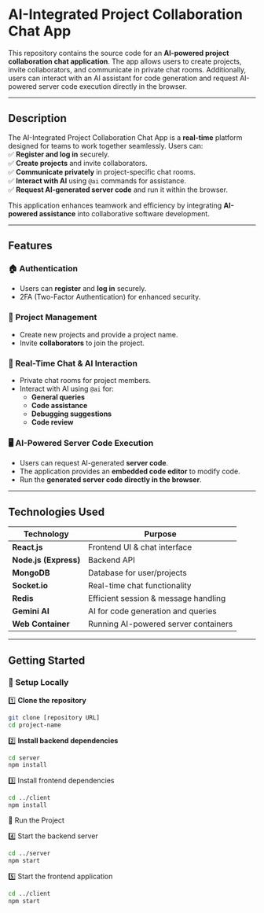 # AI-Integrated Project Collaboration Chat App  

This repository contains the source code for an **AI-powered project collaboration chat application**. The app allows users to create projects, invite collaborators, and communicate in private chat rooms. Additionally, users can interact with an AI assistant for code generation and request AI-powered server code execution directly in the browser.  

---

## Description  

The AI-Integrated Project Collaboration Chat App is a **real-time** platform designed for teams to work together seamlessly. Users can:  
✅ **Register and log in** securely.  
✅ **Create projects** and invite collaborators.  
✅ **Communicate privately** in project-specific chat rooms.  
✅ **Interact with AI** using `@ai` commands for assistance.  
✅ **Request AI-generated server code** and run it within the browser.  

This application enhances teamwork and efficiency by integrating **AI-powered assistance** into collaborative software development.  

---

## Features  

### 🏠 Authentication  
- Users can **register** and **log in** securely.  
- 2FA (Two-Factor Authentication) for enhanced security.  
 

### 📂 Project Management  
- Create new projects and provide a project name.  
- Invite **collaborators** to join the project.  
 

### 💬 Real-Time Chat & AI Interaction  
- Private chat rooms for project members.  
- Interact with AI using `@ai` for:  
  - **General queries**  
  - **Code assistance**  
  - **Debugging suggestions**  
  - **Code review**  
 
 
### 🖥 AI-Powered Server Code Execution  
- Users can request AI-generated **server code**.  
- The application provides an **embedded code editor** to modify code.  
- Run the **generated server code directly in the browser**.  
 

---

## Technologies Used  

| Technology    | Purpose |
|--------------|---------|
| **React.js** | Frontend UI & chat interface |
| **Node.js (Express)** | Backend API |
| **MongoDB** | Database for user/projects |
| **Socket.io** | Real-time chat functionality |
| **Redis** | Efficient session & message handling |
| **Gemini AI** | AI for code generation and queries |
| **Web Container** | Running AI-powered server containers |

---

## Getting Started  

### 🔹 Setup Locally  

1️⃣ **Clone the repository**  
```sh
git clone [repository URL]
cd project-name
```
2️⃣ **Install backend dependencies** 
```sh
cd server
npm install
```
3️⃣ Install frontend dependencies
```sh
cd ../client
npm install
```
🔹 Run the Project

4️⃣ Start the backend server
```sh
cd ../server
npm start
```
5️⃣ Start the frontend application
```sh
cd ../client
npm start
